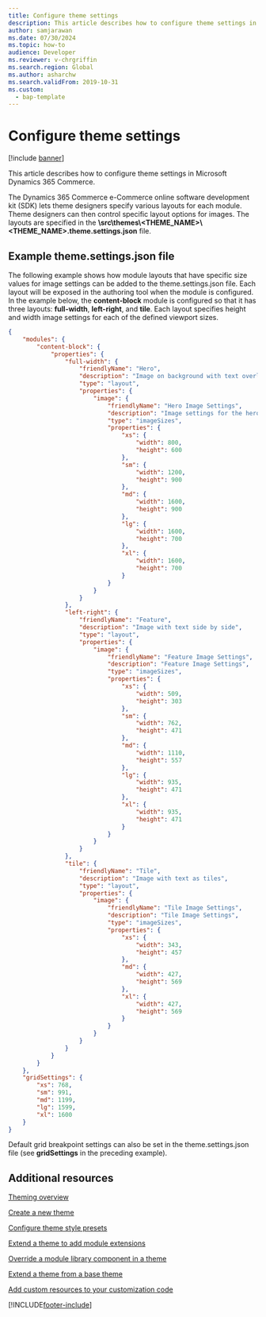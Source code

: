 ```yaml
---
title: Configure theme settings
description: This article describes how to configure theme settings in Microsoft Dynamics 365 Commerce.
author: samjarawan
ms.date: 07/30/2024
ms.topic: how-to
audience: Developer
ms.reviewer: v-chrgriffin
ms.search.region: Global
ms.author: asharchw
ms.search.validFrom: 2019-10-31
ms.custom: 
  - bap-template
---
```


# Configure theme settings

[!include [banner](../includes/banner.md)]

This article describes how to configure theme settings in Microsoft Dynamics 365 Commerce.

The Dynamics 365 Commerce e-Commerce online software development kit (SDK) lets theme designers specify various layouts for each module. Theme designers can then control specific layout options for images. The layouts are specified in the **\\src\\themes\\\<THEME\_NAME\>\\\<THEME\_NAME\>.theme.settings.json** file.

## Example theme.settings.json file

The following example shows how module layouts that have specific size values for image settings can be added to the theme.settings.json file. Each layout will be exposed in the authoring tool when the module is configured. In the example below, the **content-block** module is configured so that it has three layouts: **full-width**, **left-right**, and **tile**. Each layout specifies height and width image settings for each of the defined viewport sizes.

``` json
{
    "modules": {  
        "content-block": {
            "properties": {
                "full-width": {
                    "friendlyName": "Hero",
                    "description": "Image on background with text overlay",
                    "type": "layout",
                    "properties": {
                        "image": {
                            "friendlyName": "Hero Image Settings",
                            "description": "Image settings for the hero",
                            "type": "imageSizes",
                            "properties": {
                                "xs": {
                                    "width": 800,
                                    "height": 600
                                },
                                "sm": {
                                    "width": 1200,
                                    "height": 900
                                },
                                "md": {
                                    "width": 1600,
                                    "height": 900
                                },
                                "lg": {
                                    "width": 1600,
                                    "height": 700
                                },
                                "xl": {
                                    "width": 1600,
                                    "height": 700
                                }
                            }
                        }
                    }
                },
                "left-right": {
                    "friendlyName": "Feature",
                    "description": "Image with text side by side",
                    "type": "layout",
                    "properties": {
                        "image": {
                            "friendlyName": "Feature Image Settings",
                            "description": "Feature Image Settings",
                            "type": "imageSizes",
                            "properties": {
                                "xs": {
                                    "width": 509,
                                    "height": 303
                                },
                                "sm": {
                                    "width": 762,
                                    "height": 471
                                },
                                "md": {
                                    "width": 1110,
                                    "height": 557
                                },
                                "lg": {
                                    "width": 935,
                                    "height": 471
                                },
                                "xl": {
                                    "width": 935,
                                    "height": 471
                                }
                            }
                        }
                    }
                },
                "tile": {
                    "friendlyName": "Tile",
                    "description": "Image with text as tiles",
                    "type": "layout",
                    "properties": {
                        "image": {
                            "friendlyName": "Tile Image Settings",
                            "description": "Tile Image Settings",
                            "type": "imageSizes",
                            "properties": {
                                "xs": {
                                    "width": 343,
                                    "height": 457
                                },
                                "md": {
                                    "width": 427,
                                    "height": 569
                                },
                                "xl": {
                                    "width": 427,
                                    "height": 569
                                }
                            }
                        }
                    }
                }
            }
        }
    },
    "gridSettings": {
        "xs": 768,
        "sm": 991,
        "md": 1199,
        "lg": 1599,
        "xl": 1600
    }
}
```

Default grid breakpoint settings can also be set in the theme.settings.json file (see **gridSettings** in the preceding example).

## Additional resources

[Theming overview](theming.md)

[Create a new theme](create-theme.md)

[Configure theme style presets](theme-style-presets.md)

[Extend a theme to add module extensions](theme-module-extensions.md)

[Override a module library component in a theme](override-theme-component.md)

[Extend a theme from a base theme](extend-theme.md)

[Add custom resources to your customization code](add-custom-resources.md)


[!INCLUDE[footer-include](../../includes/footer-banner.md)]

